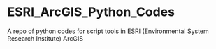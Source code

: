 # ESRI_ArcGIS_Python_Codes
A repo of python codes for script tools in ESRI (Environmental System Research Institute) ArcGIS
